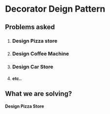 # Decorator Deign Pattern


## Problems asked

1. ### Design Pizza store
2. ### Design Coffee Machine
3. ### Design Car Store
4. #### etc..

## What we are solving?

#### Design Pizza Store
